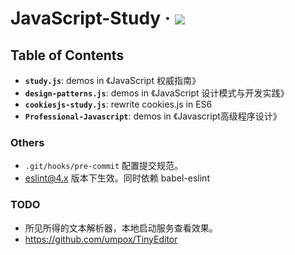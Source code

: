 # JavaScript-Study &middot; [![](https://img.shields.io/badge/JavaScript-@Study-ff69b4.svg)](https://github.com/kyriejoshua/javascript-study/)

## Table of Contents

* **`study.js`**: demos in 《JavaScript 权威指南》
* **`design-patterns.js`**: demos in 《JavaScript 设计模式与开发实践》
* **`cookiesjs-study.js`**: rewrite cookies.js in ES6
* **`Professional-Javascript`**: demos in 《Javascript高级程序设计》

### Others

* `.git/hooks/pre-commit` 配置提交规范。
* eslint@4.x 版本下生效。同时依赖 babel-eslint

### TODO

* 所见所得的文本解析器，本地启动服务查看效果。
* https://github.com/umpox/TinyEditor

